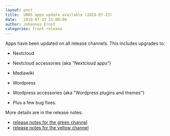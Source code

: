 ```yaml
---
layout: post
title:  UBOS apps update available (2019-07-23)
date:   2019-07-23 15:00:00
author: Johannes Ernst
categories: front release
---
```


Apps have been updated on all release channels. This includes upgrades to:

* Nextcloud

* Nextcloud accessories (aka "Nextcloud apps")

* Mediawiki

* Wordpress

* Wordpress accessories (aka "Wordpress plugins and themes")

* Plus a few bug fixes.

More details are in the release notes:

* [release notes for the green channel](/docs/releases/2019-07-23/release-notes/index.html)
* [release notes for the yellow channel](/docs-yellow/releases/2019-07-23/release-notes/index.html)
